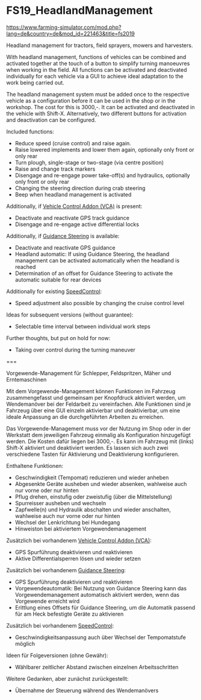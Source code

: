 # FS19_HeadlandManagement
https://www.farming-simulator.com/mod.php?lang=de&country=de&mod_id=221463&title=fs2019

Headland management for tractors, field sprayers, mowers and harvesters.

With headland management, functions of vehicles can be combined and activated together at the touch of a button to simplify turning manoeuvres when working in the field. All functions can be activated and deactivated individually for each vehicle via a GUI to achieve ideal adaptation to the work being carried out.

The headland management system must be added once to the respective vehicle as a configuration before it can be used in the shop or in the workshop. The cost for this is 3000,-.
It can be activated and deactivated in the vehicle with Shift-X. Alternatively, two different buttons for activation and deactivation can be configured.

Included functions:
- Reduce speed (cruise control) and raise again.
- Raise lowered implements and lower them again, optionally only front or only rear
- Turn plough, single-stage or two-stage (via centre position)
- Raise and change track markers
- Disengage and re-engage power take-off(s) and hydraulics, optionally only front or only rear
- Changing the steering direction during crab steering
- Beep when headland management is activated

Additionally, if <a href="https://www.farming-simulator.com/mod.php?lang=de&country=de&mod_id=159429&title=fs2019">Vehicle Control Addon (VCA)</a> is present:
- Deactivate and reactivate GPS track guidance
- Disengage and re-engage active differential locks

Additionally, if <a href="https://www.farming-simulator.com/mod.php?lang=de&country=de&mod_id=140328&title=fs2019">Guidance Steering</a> is available: 
- Deactivate and reactivate GPS guidance
- Headland automatic: If using Guidance Steering, the headland management can be activated automatically when the headland is reached
- Determination of an offset for Guidance Steering to activate the automatic suitable for rear devices 

Additionally for existing <a href="https://www.farming-simulator.com/mod.php?lang=de&country=de&mod_id=125190&title=fs2019">SpeedControl</a>:
- Speed adjustment also possible by changing the cruise control level

Ideas for subsequent versions (without guarantee):
- Selectable time interval between individual work steps

Further thoughts, but put on hold for now:
- Taking over control during the turning maneuver

===

Vorgewende-Management für Schlepper, Feldspritzen, Mäher und Erntemaschinen

Mit dem Vorgewende-Management können Funktionen im Fahrzeug zusammengefasst und gemeinsam per Knopfdruck aktiviert werden, um Wendemanöver bei der Feldarbeit zu vereinfachen. Alle Funktionen sind je Fahrzeug über eine GUI einzeln aktivierbar und deaktivierbar, um eine ideale Anpassung an die durchgeführten Arbeiten zu erreichen.

Das Vorgewende-Management muss vor der Nutzung im Shop oder in der Werkstatt dem jeweiligen Fahrzeug einmalig als Konfiguration hinzugefügt werden. Die Kosten dafür liegen bei 3000,-. Es kann im Fahrzeug mit (links) Shift-X aktiviert und deaktiviert werden. Es lassen sich auch zwei verschiedene Tasten für Aktivierung und Deaktivierung konfigurieren.

Enthaltene Funktionen:
- Geschwindigkeit (Tempomat) reduzieren und wieder anheben
- Abgesenkte Geräte ausheben und wieder absenken, wahlweise auch nur vorne oder nur hinten
- Pflug drehen, einstufig oder zweistufig (über die Mittelstellung)
- Spurreisser ausheben und wechseln
- Zapfwelle(n) und Hydraulik abschalten und wieder anschalten, wahlweise auch nur vorne oder nur hinten
- Wechsel der Lenkrichtung bei Hundegang
- Hinweiston bei aktiviertem Vorgewendemanagement

Zusätzlich bei vorhandenem <a href="https://www.farming-simulator.com/mod.php?lang=de&country=de&mod_id=159429&title=fs2019">Vehicle Control Addon (VCA)</a>:
- GPS Spurführung deaktivieren und reaktivieren
- Aktive Differentialsperren lösen und wieder setzen

Zusätzlich bei vorhandenem <a href="https://www.farming-simulator.com/mod.php?lang=de&country=de&mod_id=140328&title=fs2019">Guidance Steering</a>:
- GPS Spurführung deaktivieren und reaktivieren
- Vorgewendeautomatik: Bei Nutzung von Guidance Steering kann das Vorgewendemanagement automatisch aktiviert werden, wenn das Vorgewende erreicht wird
- Erittlung eines Offsets für Guidance Steering, um die Automatik passend für am Heck befestigte Geräte zu aktivieren

Zusätzlich bei vorhandenem <a href="https://www.farming-simulator.com/mod.php?lang=de&country=de&mod_id=125190&title=fs2019">SpeedControl</a>:
- Geschwindigkeitsanpassung auch über Wechsel der Tempomatstufe möglich

Ideen für Folgeversionen (ohne Gewähr):
- Wählbarer zeitlicher Abstand zwischen einzelnen Arbeitsschritten

Weitere Gedanken, aber zunächst zurückgestellt:
- Übernahme der Steuerung während des Wendemanövers
